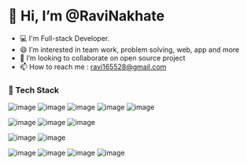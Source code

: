 # 👋 Hi, I’m @RaviNakhate

- 💻 I'm Full-stack Developer.
- 😄 I’m interested in team work, problem solving, web, app and more
- 💞️ I’m looking to collaborate on open source project 
- 📫 How to reach me : ravi165528@gmail.com

### 🚀 Tech Stack
![image](https://img.shields.io/badge/HTML5-E34F26?style=for-the-badge&logo=html5&logoColor=white)
![image](https://img.shields.io/badge/CSS3-1572B6?style=for-the-badge&logo=css3&logoColor=white)
![image](https://img.shields.io/badge/JavaScript-323330?style=for-the-badge&logo=javascript&logoColor=F7DF1E)
![image](https://img.shields.io/badge/React-20232A?style=for-the-badge&logo=react&logoColor=61DAFB)
![image](https://img.shields.io/badge/Material%20UI-007FFF?style=for-the-badge&logo=mui&logoColor=white)


![image](https://img.shields.io/badge/Node%20js-339933?style=for-the-badge&logo=nodedotjs&logoColor=white)
![image](https://img.shields.io/badge/Express%20js-000000?style=for-the-badge&logo=express&logoColor=white)
![image](https://img.shields.io/badge/Redux-593D88?style=for-the-badge&logo=redux&logoColor=white)

![image](https://img.shields.io/badge/MongoDB-4EA94B?style=for-the-badge&logo=mongodb&logoColor=white)
![image](https://img.shields.io/badge/MySQL-005C84?style=for-the-badge&logo=mysql&logoColor=white)

![image](https://github.com/RaviNakhate/RaviNakhate/assets/105623079/df486051-d940-4710-9931-d993a7d15599)
![image](https://github.com/RaviNakhate/RaviNakhate/assets/105623079/d171c2c2-a8c9-416a-a634-f1c5b271a841)
![image](https://github.com/RaviNakhate/RaviNakhate/assets/105623079/0fc8ed47-c491-441d-91eb-ff2fdb1b7a3e)
![image](https://img.shields.io/badge/ChatGPT-74aa9c?style=for-the-badge&logo=openai&logoColor=white)
